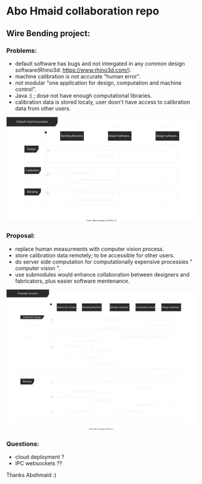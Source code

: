 # Abo Hmaid collaboration repo

## Wire Bending project:

### Problems:

- default software has bugs and not intergated in any common design software(Rhino3d: https://www.rhino3d.com/).
- machine calibration is not accurate "human error".
- not modular "one application for design, computation and machine control".
- Java :) ; dose not have enough computational libraries.
- calibration data is stored localy, user dosn't have access to calibration data from other users.

<img src="./images/Default_process_dark.svg">


### Proposal:

- replace human measurments with computer vision process.
- store calibration data remotely; to be accessible for other users.
- do server side computation for computationally expensive processies " computer vision ".
- use submodules would enhance collaboration between designers and fabricators, plus easier software mentenance.

<img src="./images/Proposed_process_dark.svg">

### Questions:

- cloud deployment ?
- IPC websockets ??


Thanks Abohmaid :)
